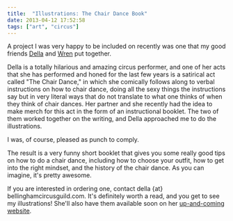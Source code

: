 ```yaml
---
title:  "Illustrations: The Chair Dance Book"
date: 2013-04-12 17:52:58
tags: ["art", "circus"]
---
```

A project I was very happy to be included on recently was one that my good friends [Della](http://dellamoustachella.blogspot.com/) and [Wren](http://www.blogduwren.com/) put together.

Della is a totally hilarious and amazing circus performer, and one of her acts that she has performed and honed for the last few years is a satirical act called "The Chair Dance," in which she comically follows along to verbal instructions on how to chair dance, doing all the sexy things the instructions say but in very literal ways that do not translate to what one thinks of when they think of chair dances. Her partner and she recently had the idea to make merch for this act in the form of an instructional booklet. The two of them worked together on the writing, and Della approached me to do the illustrations.

I was, of course, pleased as punch to comply.

The result is a very funny short booklet that gives you some really good tips on how to do a chair dance, including how to choose your outfit, how to get into the right mindset, and the history of the chair dance. As you can imagine, it's pretty awesome.

If you are interested in ordering one, contact della {at} bellinghamcircusguild.com. It's definitely worth a read, and you get to see my illustrations! She'll also have them available soon on her [up-and-coming website](http://dellamoustachella.com/).
